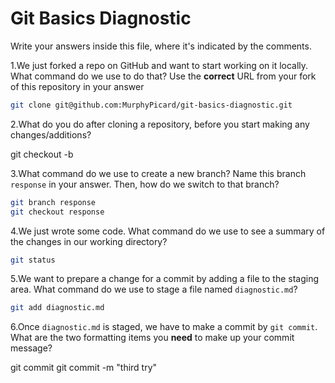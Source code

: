 # Git Basics Diagnostic

Write your answers inside this file, where it's indicated by the comments.

1.We just forked a repo on GitHub and want to start working on it locally.
What command do we use to do that? Use the **correct** URL from your fork of
this repository in your answer

```sh
git clone git@github.com:MurphyPicard/git-basics-diagnostic.git
```

2.What do you do after cloning a repository, before you start making any
changes/additions?

git checkout -b <newbranch>

3.What command do we use to create a new branch? Name this branch `response`
    in your answer. Then, how do we switch to that branch?

```sh
git branch response
git checkout response

```

4.We just wrote some code. What command do we use to see a summary of the
    changes in our working directory?

```sh
git status
```

5.We want to prepare a change for a commit by adding a file to the staging
    area. What command do we use to stage a file named `diagnostic.md`?

```sh
git add diagnostic.md
```

6.Once `diagnostic.md` is staged, we have to make a commit by `git commit`.
What are the two formatting items you **need** to make up your commit message?

git commit
git commit -m "third try"
